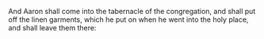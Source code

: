 And Aaron shall come into the tabernacle of the congregation, and shall put off the linen garments, which he put on when he went into the holy place, and shall leave them there:
